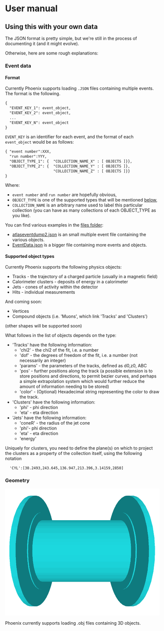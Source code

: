 # User manual

## Using this with your own data

The JSON format is pretty simple, but we're still in the process of documenting it (and it might evolve).

Otherwise, here are some rough explanations:

### Event data

#### Format
Currently Phoenix supports loading `.JSON` files containing multiple events. The format is the following.

```
{
  "EVENT_KEY_1": event_object,
  "EVENT_KEY_2": event_object,
  ...
  "EVENT_KEY_N": event_object
}
```
`EVENT_KEY` is an identifier for each event, and the format of each `event_object` would be as follows: 
```
{ "event number":XXX, 
  "run number":YYY, 
  "OBJECT_TYPE_1": {  "COLLECTION_NAME_X" : [ OBJECTS ]}},
  "OBJECT_TYPE_2": {  "COLLECTION_NAME_Y" : [ OBJECTS ]},
                      "COLLECTION_NAME_Z" : [ OBJECTS ]}}
}
```
Where:
* `event number` and `run number` are hopefully obvious,
* `OBJECT_TYPE` is one of the supported types that will be mentioned [below](#supported-object-types),
* `COLLECTION_NAME` is an arbitrary name used to label this particular collection (you can have as many collections of each OBJECT_TYPE as you like).

You can find various examples in the [files folder](../files):
* [atlaseventdump2.json](../files/event_data/atlaseventdump2.json) is an small multiple event file containing the various objects.
* [EventData.json](../files/event_data/EventData.json) is a bigger file containing more events and objects.


#### Supported object types
Currently Phoenix supports the following physics objects:

* Tracks - the trajectory of a charged particle (usually in a magnetic field)
* Calorimeter clusters - deposits of energy in a calorimeter
* Jets - cones of activity within the detector
* Hits - individual measurements

And coming soon:

* Vertices
* Compound objects (i.e. 'Muons', which link 'Tracks' and 'Clusters')

(other shapes will be supported soon)

What follows in the list of objects depends on the type:

* 'Tracks' have the following information:
  * 'chi2' - the chi2 of the fit, i.e. a number
  * 'dof' - the degrees of freedom of the fit, i.e. a number (not necessarily an integer)
  * 'params' - the parameters of the tracks, defined as d0,z0, ABC
  * 'pos' - further positions along the track (a possible extension is to store positions and directions, to permit bezier curves, and perhaps a simple extrapolation system which would further reduce the amount of information needing to be stored)
  * 'color' - (Optional) Hexadecimal string representing the color to draw the track.
* 'Clusters' have the following information:
  * 'phi' - phi direction
  * 'eta' - eta direction
* 'Jets' have the following information:
  * 'coneR' - the radius of the jet cone
  * 'phi'- phi direction
  * 'eta' - eta direction
  * 'energy'
  
Uniquely for clusters, you need to define the plane(s) on which to project the clusters as a property of the collection itself, using the following notation
  
```
  'CYL':[30.2493,243.645,136.947,213.396,3.14159,2850]
```


### Geometry
![sample geometry](../images/geometry.png)

Phoenix currently supports loading .obj files containing 3D objects.
